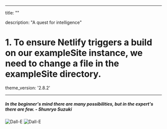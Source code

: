 
---
title: ""

description: "A quest for intelligence"
# 1. To ensure Netlify triggers a build on our exampleSite instance, we need to change a file in the exampleSite directory.
theme_version: '2.8.2'


---


##### In the beginner's mind there are many possibilities, but in the expert's there are few. - Shunryo Suzuki

![](/images/astronaut.png "Dall-E")
![](https://hermessuen.github.io/intelligence/astronaut.png "Dall-E")

